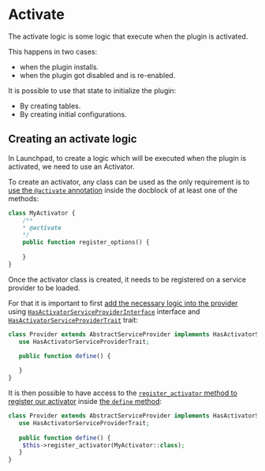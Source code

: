 # Activate

The activate logic is some logic that execute when the plugin is activated.

This happens in two cases:

- when the plugin installs.
- when the plugin got disabled and is re-enabled.

It is possible to use that state to initialize the plugin:
- By creating tables.
- By creating initial configurations.

## Creating an activate logic

In Launchpad, to create a logic which will be executed when the plugin is activated, we need to use an Activator.

To create an activator, any class can be used as the only requirement is to [use the `@activate` annotation](https://github.com/wp-launchpad/launchpad-examples/blob/316e6927e24339550a81879fdaf189d73a9acf4b/activate/inc/MyActivator.php#L12) inside the docblock of at least one of the methods:

```php
class MyActivator {
    /**
    * @activate
    */
    public function register_options() {
        
    }
}
```

Once the activator class is created, it needs to be registered on a service provider to be loaded.

For that it is important to first [add the necessary logic into the provider](https://github.com/wp-launchpad/launchpad-examples/blob/316e6927e24339550a81879fdaf189d73a9acf4b/activate/inc/ServiceProvider.php#L9)
using [`HasActivatorServiceProviderInterface`](https://github.com/wp-launchpad/core/blob/develop/inc/Activation/HasActivatorServiceProviderInterface.php) interface and [`HasActivatorServiceProviderTrait`](https://github.com/wp-launchpad/core/blob/develop/inc/Activation/HasActivatorServiceProviderTrait.php) trait:

```php
class Provider extends AbstractServiceProvider implements HasActivatorServiceProviderInterface {
   use HasActivatorServiceProviderTrait; 
   
   public function define() {

   }
} 
```

It is then possible to have access to the [`register_activator` method to register our activator](https://github.com/wp-launchpad/launchpad-examples/blob/316e6927e24339550a81879fdaf189d73a9acf4b/activate/inc/ServiceProvider.php#L18) inside [the `define` method](https://github.com/wp-launchpad/launchpad-examples/blob/316e6927e24339550a81879fdaf189d73a9acf4b/activate/inc/ServiceProvider.php#L17):
```php
class Provider extends AbstractServiceProvider implements HasActivatorServiceProviderInterface {
   use HasActivatorServiceProviderTrait; 
   
   public function define() {
    $this->register_activator(MyActivator::class);
   }
} 
```